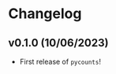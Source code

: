 # Changelog

<!--next-version-placeholder-->

## v0.1.0 (10/06/2023)

- First release of `pycounts`!